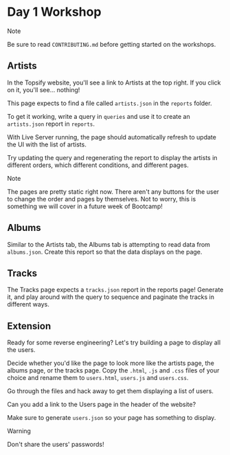# Day 1 Workshop

> [!NOTE]
>
> Be sure to read `CONTRIBUTING.md` before getting started on the workshops.

## Artists

In the Topsify website, you'll see a link to Artists at the top right. If you
click on it, you'll see... nothing!

This page expects to find a file called `artists.json` in the `reports` folder.

To get it working, write a query in `queries` and use it to create an
`artists.json` report in `reports`.

With Live Server running, the page should automatically refresh to update the UI
with the list of artists.

Try updating the query and regenerating the report to display the artists in
different orders, which different conditions, and different pages.

> [!NOTE]
>
> The pages are pretty static right now. There aren't any buttons for the user
> to change the order and pages by themselves. Not to worry, this is something
> we will cover in a future week of Bootcamp!

## Albums

Similar to the Artists tab, the Albums tab is attempting to read data from
`albums.json`. Create this report so that the data displays on the page.

## Tracks

The Tracks page expects a `tracks.json` report in the reports page! Generate it,
and play around with the query to sequence and paginate the tracks in different
ways.

## Extension

Ready for some reverse engineering? Let's try building a page to display all the
users.

Decide whether you'd like the page to look more like the artists page, the
albums page, or the tracks page. Copy the `.html`, `.js` and `.css` files of
your choice and rename them to `users.html`, `users.js` and `users.css`.

Go through the files and hack away to get them displaying a list of users.

Can you add a link to the Users page in the header of the website?

Make sure to generate `users.json` so your page has something to display.

> [!WARNING]
>
> Don't share the users' passwords!
